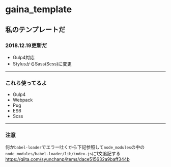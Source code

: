 # gaina_template

## 私のテンプレートだ
### 2018.12.19更新だ
- Gulp4対応
- StylusからSass(Scss)に変更
***
### これら使ってるよ
- Gulp4
- Webpack
- Pug
- ES6
- Scss
***
### 注意
何か`babel-loader`でエラー吐くから下記参照して`node_modules`の中の  
`node_modules/babel-loader/lib/index.js`に1文追記する  
https://qiita.com/syunchanp/items/dace515632a9baff344b